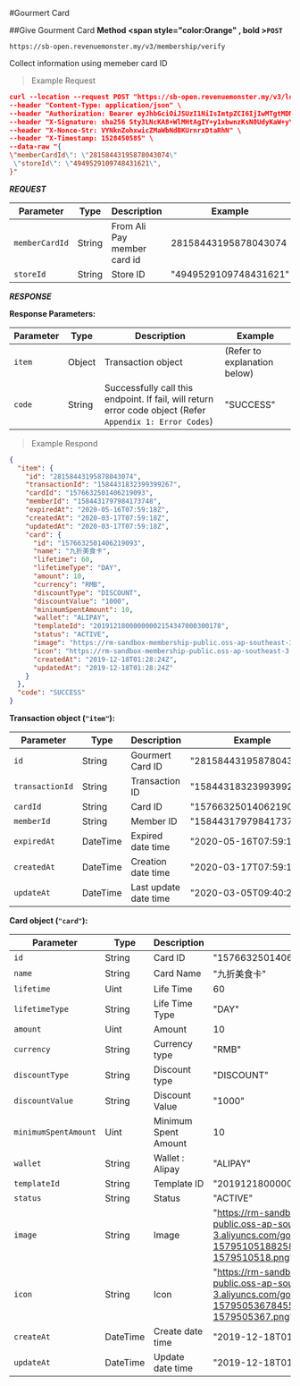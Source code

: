 #Gourmert Card

##Give Gourment Card
**Method <span style="color:Orange" , bold >`POST`</span>**

`https://sb-open.revenuemonster.my/v3/membership/verify`

Collect information using memeber card ID

> Example Request

```json
curl --location --request POST "https://sb-open.revenuemonster.my/v3/loyalty/chop-stamp/card/scan" \
--header "Content-Type: application/json" \
--header "Authorization: Bearer eyJhbGciOiJSUzI1NiIsImtpZCI6IjIwMTgtMDMtMTMiLCJ0eXAiOiJKV1QifQ.eyJhdWQiOlsiYXBpX2NsaWVudEBFaGNLQzA5QmRYUm9RMnhwWlc1MEVNV1Z4NF9UbE5MZEZRIl0sImV4cCI6MTU4NjMzNzc1OCwiaWF0IjoxNTgzNzQ1NzU4LCJpc3MiOiJodHRwczovL3NiLW9hdXRoLnJldmVudWVtb25zdGVyLm15IiwianRpIjoiRWh3S0VFOUJkWFJvUVdOalpYTnpWRzlyWlc0UXlKSG9qb2VNcHYwViIsIm5iZiI6MTU4Mzc0NTc1OCwic3ViIjoiRWhRS0NFMWxjbU5vWVc1MEVKWFZ6ZDN3cmFxVE9SSVFDZ1JWYzJWeUVJeUpxSXp2eU1QVmNRIn0.FfBkCb7fjCKJdcy_DS06dKgEtcAvukPio0HyDRtH2UovhZsLFSqD_8oo21u094XSor_mqFg4hqXmLaHjX-h92Wz3kHl7OwiKQb16x8Rnl5OdyPHtMqIZqP8ab8Ch0RHEZ33VchK1zBTnG6Xosrb1B44tWqJ0_kdTtbRZN4rG821C8i4sb6sx8GaxgluJ5q7CEifMTBFJam_Jub9LfAfukq8YyIl0Bykp7B3A_su2QoELL9L_ElJdV9FuwFPHcKr9bxLvVSrEdyrFg7IBm_tJHxSl8gTh3j4b6lWZrBCfMSLraXaYRNzz1ddbVnwYD4aRuSyRmQeMYTUj0cInktnKUA" \
--header "X-Signature: sha256 Sty3LNcKA8+WlMHtAgIY+y1xbwnzKsN0UdyKaW+yYIgcTkBAtF7G5Lx251qQITURJ4wiXPDODxhs1nFVmBBing==" \
--header "X-Nonce-Str: VYNknZohxwicZMaWbNdBKUrnrxDtaRhN" \
--header "X-Timestamp: 1528450585" \
--data-raw "{
\"memberCardId\": \"28158443195878043074\"
 \"storeId\": \"4949529109748431621\",
}"
```

**_REQUEST_**

| Parameter                 | Type   | Description                 | Example               |
| ------------------------- | ------ | --------------------------- | --------------------- |
| <code>memberCardId</code> | String | From Ali Pay member card id | 28158443195878043074  |
| <code>storeId</code>      | String | Store ID                    | "4949529109748431621" |

**_RESPONSE_**

<strong>Response Parameters:</strong>

| Parameter         | Type   | Description                                                                                               | Example                      |
| ----------------- | ------ | --------------------------------------------------------------------------------------------------------- | ---------------------------- |
| <code>item</code> | Object | Transaction object                                                                                        | (Refer to explanation below) |
| <code>code</code> | String | Successfully call this endpoint. If fail, will return error code object (Refer `Appendix 1: Error Codes`) | "SUCCESS"                    |

> Example Respond

```json
{
  "item": {
    "id": "28158443195878043074",
    "transactionId": "1584431832399399267",
    "cardId": "1576632501406219093",
    "memberId": "1584431797984173748",
    "expiredAt": "2020-05-16T07:59:18Z",
    "createdAt": "2020-03-17T07:59:18Z",
    "updatedAt": "2020-03-17T07:59:18Z",
    "card": {
      "id": "1576632501406219093",
      "name": "九折美食卡",
      "lifetime": 60,
      "lifetimeType": "DAY",
      "amount": 10,
      "currency": "RMB",
      "discountType": "DISCOUNT",
      "discountValue": "1000",
      "minimumSpentAmount": 10,
      "wallet": "ALIPAY",
      "templateId": "20191218000000002154347000300178",
      "status": "ACTIVE",
      "image": "https://rm-sandbox-membership-public.oss-ap-southeast-3.aliyuncs.com/gourmet/card/image-1579510518825819467-1579510518.png",
      "icon": "https://rm-sandbox-membership-public.oss-ap-southeast-3.aliyuncs.com/gourmet/card/icon-1579505367845553007-1579505367.png",
      "createdAt": "2019-12-18T01:28:24Z",
      "updatedAt": "2019-12-18T01:28:24Z"
    }
  },
  "code": "SUCCESS"
}
```

<strong>Transaction object (`"item"`):</strong>

| Parameter                  | Type     | Description           | Example                |
| -------------------------- | -------- | --------------------- | ---------------------- |
| <code>id</code>            | String   | Gourmert Card ID      | "28158443195878043074" |
| <code>transactionId</code> | String   | Transaction ID        | "1584431832399399267"  |
| <code>cardId</code>        | String   | Card ID               | "1576632501406219093"  |
| <code>memberId</code>      | String   | Member ID             | "1584431797984173748"  |
| <code>expiredAt</code>     | DateTime | Expired date time     | "2020-05-16T07:59:18Z" |
| <code>createdAt</code>     | DateTime | Creation date time    | "2020-03-17T07:59:18Z" |
| <code>updateAt</code>      | DateTime | Last update date time | "2020-03-05T09:40:21Z" |

<strong> Card object (`"card"`):</strong>

| Parameter                       | Type     | Description          | Example                                                                                                                      |
| ------------------------------- | -------- | -------------------- | ---------------------------------------------------------------------------------------------------------------------------- |
| <code>id</code>                 | String   | Card ID              | "1576632501406219093"                                                                                                        |
| <code>name</code>               | String   | Card Name            | "九折美食卡"                                                                                                                 |
| <code>lifetime</code>           | Uint     | Life Time            | 60                                                                                                                           |
| <code>lifetimeType</code>       | String   | Life Time Type       | "DAY"                                                                                                                        |
| <code>amount</code>             | Uint     | Amount               | 10                                                                                                                           |
| <code>currency</code>           | String   | Currency type        | "RMB"                                                                                                                        |
| <code>discountType</code>       | String   | Discount type        | "DISCOUNT"                                                                                                                   |
| <code>discountValue</code>      | String   | Discount Value       | "1000"                                                                                                                       |
| <code>minimumSpentAmount</code> | Uint     | Minimum Spent Amount | 10                                                                                                                           |
| <code>wallet</code>             | String   | Wallet : Alipay      | "ALIPAY"                                                                                                                     |
| <code>templateId</code>         | String   | Template ID          | "20191218000000002154347000300178"                                                                                           |
| <code>status</code>             | String   | Status               | "ACTIVE"                                                                                                                     |
| <code>image</code>              | String   | Image                | "https://rm-sandbox-membership-public.oss-ap-southeast-3.aliyuncs.com/gourmet/card/image-1579510518825819467-1579510518.png" |
| <code>icon</code>               | String   | Icon                 | "https://rm-sandbox-membership-public.oss-ap-southeast-3.aliyuncs.com/gourmet/card/icon-1579505367845553007-1579505367.png"  |
| <code>createAt</code>           | DateTime | Create date time     | "2019-12-18T01:28:24Z"                                                                                                       |
| <code>updateAt</code>           | DateTime | Update date time     | "2019-12-18T01:28:24Z"                                                                                                       |
